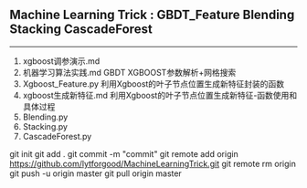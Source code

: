 Machine Learning Trick : GBDT_Feature Blending Stacking CascadeForest
---

---
1. xgboost调参演示.md 
2. 机器学习算法实践.md  GBDT XGBOOST参数解析+网格搜索
3. Xgboost_Feature.py  利用Xgboost的叶子节点位置生成新特征封装的函数
4. xgboost生成新特征.md  利用Xgboost的叶子节点位置生成新特征-函数使用和具体过程
4. Blending.py 
5. Stacking.py
6. CascadeForest.py



git init
git add .
git commit -m "commit"
git remote add origin https://github.com/lytforgood/MachineLearningTrick.git
git remote rm origin
git push -u origin master
git pull origin master
